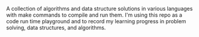 A collection of algorithms and data structure solutions in various languages with make commands to compile and run them. I'm using this repo as a code run time playground and to record my learning progress in problem solving, data structures, and algorithms.
